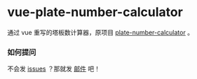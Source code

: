 # vue-plate-number-calculator

通过 vue 重写的塔板数计算器，原项目 [plate-number-calculator](https://github.com/Drelf2018/plate-number-calculator) 。

### 如何提问

不会发 [issues](https://github.com/Drelf2018/vue-plate-number-calculator/issues) ？那就发 [邮件](mailto:drelf2018@outlook.com) 吧！